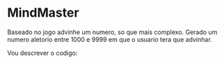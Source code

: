 # MindMaster
Baseado no jogo advinhe um numero, so que mais complexo. 
Gerado um numero aletorio entre 1000 e 9999 em que o usuario tera que  advinhar.

Vou descrever o codigo:
